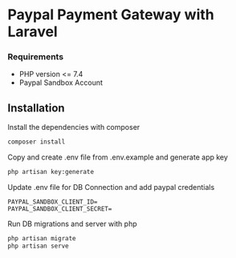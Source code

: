 # Paypal Payment Gateway with Laravel

### Requirements
- PHP version <= 7.4
- Paypal Sandbox Account

## Installation

Install the dependencies with composer

```sh
composer install
```

Copy and create .env file from .env.example and generate app key
```sh
php artisan key:generate
```

Update .env file for DB Connection and add paypal credentials
```
PAYPAL_SANDBOX_CLIENT_ID=
PAYPAL_SANDBOX_CLIENT_SECRET=
```

Run DB migrations and server with php
```sh
php artisan migrate
php artisan serve
```
